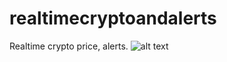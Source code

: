 # realtimecryptoandalerts
Realtime crypto price, alerts.
![alt text](https://golangforall.com/assets/dvoe.svg)
